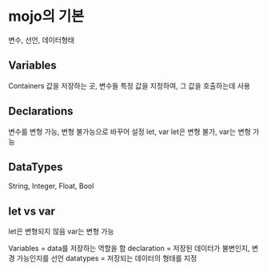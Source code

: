 # mojo의 기본
변수, 선언, 데이터형태

## Variables
Containers 
값을 저장하는 곳, 변수들
특정 값을 지정하여, 그 값을 호출하는데 사용

## Declarations
변수를 변형 가능, 변형 불가능으로 바꾸어 설정
let, var
let은 변형 불가, var는 변형 가능

## DataTypes
String, Integer, Float, Bool

## let vs var
let은 변형되지 않음
var는 변형 가능

Variables = data를 저장하는 역할을 함
declaration = 저장된 데이터가 불변인지, 변경 가능인지를 선언
datatypes = 저장되는 데이터의 형태를 지정

